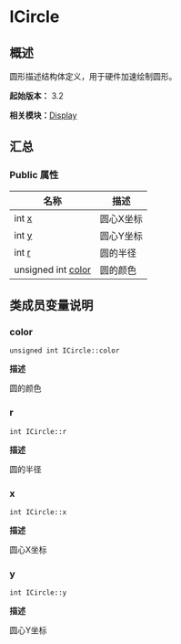 # ICircle


## 概述

圆形描述结构体定义，用于硬件加速绘制圆形。

**起始版本：** 3.2

**相关模块：**[Display](_display_v10.md)


## 汇总


### Public 属性

| 名称 | 描述 | 
| -------- | -------- |
| int [x](#x) | 圆心X坐标  | 
| int [y](#y) | 圆心Y坐标  | 
| int [r](#r) | 圆的半径  | 
| unsigned int [color](#color) | 圆的颜色  | 


## 类成员变量说明


### color

```
unsigned int ICircle::color
```
**描述**

圆的颜色


### r

```
int ICircle::r
```
**描述**

圆的半径


### x

```
int ICircle::x
```
**描述**

圆心X坐标


### y

```
int ICircle::y
```
**描述**

圆心Y坐标
